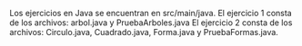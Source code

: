 Los ejercicios en Java se encuentran en src/main/java.
El ejercicio 1 consta de los archivos: arbol.java y PruebaArboles.java
El ejercicio 2 consta de los archivos: Circulo.java, Cuadrado.java, Forma.java y PruebaFormas.java.